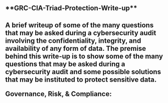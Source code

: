 <h2>**GRC-CIA-Triad-Protection-Write-up**<h2>
A brief writeup of some of the many questions that may be asked during a cybersecurity audit involving the confidentiality, integrity, and availability of any form of data.
The premise behind this write-up is to show some of the many questions that may be asked during a cybersecurity audit and some possible solutions that may be instituted to protect sensitive data.


**Governance, Risk, & Compliance:**
